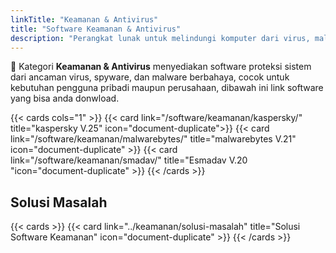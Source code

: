 ```yaml
---
linkTitle: "Keamanan & Antivirus"
title: "Software Keamanan & Antivirus"
description: "Perangkat lunak untuk melindungi komputer dari virus, malware, dan ancaman keamanan lainnya."
---
```


🔐 Kategori **Keamanan & Antivirus** menyediakan software proteksi sistem dari ancaman virus, spyware, dan malware berbahaya, cocok untuk kebutuhan pengguna pribadi maupun perusahaan, dibawah ini link software yang bisa anda donwload.

<!--more-->

{{< cards cols="1" >}}
  {{< card link="/software/keamanan/kaspersky/" title="kaspersky V.25" icon="document-duplicate">}}
  {{< card link="/software/keamanan/malwarebytes/" title="malwarebytes V.21" icon="document-duplicate" >}}
  {{< card link="/software/keamanan/smadav/" title="Esmadav V.20 "icon="document-duplicate" >}}
{{< /cards >}}

## Solusi Masalah

{{< cards >}}
  {{< card link="../keamanan/solusi-masalah" title="Solusi Software Keamanan" icon="document-duplicate" >}}
{{< /cards >}}
